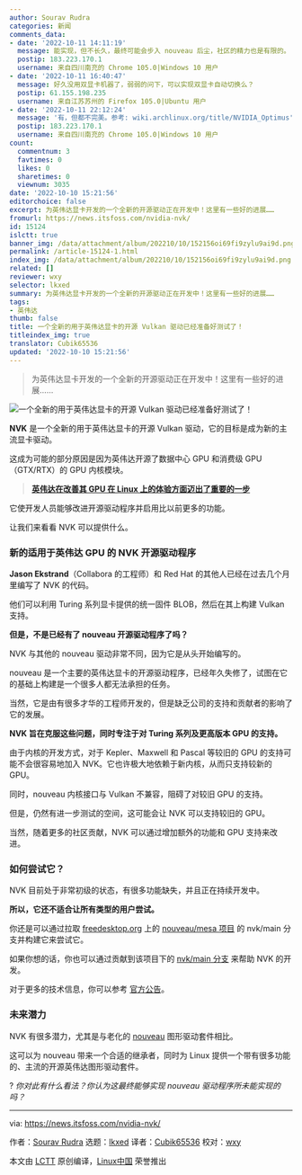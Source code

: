 ```yaml
---
author: Sourav Rudra
categories: 新闻
comments_data:
- date: '2022-10-11 14:11:19'
  message: 能实现，但不长久，最终可能会步入 nouveau 后尘，社区的精力也是有限的。
  postip: 183.223.170.1
  username: 来自四川南充的 Chrome 105.0|Windows 10 用户
- date: '2022-10-11 16:40:47'
  message: 好久没用双显卡机器了，弱弱的问下，可以实现双显卡自动切换么？
  postip: 61.155.198.235
  username: 来自江苏苏州的 Firefox 105.0|Ubuntu 用户
- date: '2022-10-11 22:12:24'
  message: '有，但都不完美。参考: wiki.archlinux.org/title/NVIDIA_Optimus'
  postip: 183.223.170.1
  username: 来自四川南充的 Chrome 105.0|Windows 10 用户
count:
  commentnum: 3
  favtimes: 0
  likes: 0
  sharetimes: 0
  viewnum: 3035
date: '2022-10-10 15:21:56'
editorchoice: false
excerpt: 为英伟达显卡开发的一个全新的开源驱动正在开发中！这里有一些好的进展……
fromurl: https://news.itsfoss.com/nvidia-nvk/
id: 15124
islctt: true
banner_img: /data/attachment/album/202210/10/152156oi69fi9zylu9ai9d.png
permalink: /article-15124-1.html
index_img: /data/attachment/album/202210/10/152156oi69fi9zylu9ai9d.png.thumb.jpg
related: []
reviewer: wxy
selector: lkxed
summary: 为英伟达显卡开发的一个全新的开源驱动正在开发中！这里有一些好的进展……
tags:
- 英伟达
thumb: false
title: 一个全新的用于英伟达显卡的开源 Vulkan 驱动已经准备好测试了！
titleindex_img: true
translator: Cubik65536
updated: '2022-10-10 15:21:56'
---
```



> 
> 为英伟达显卡开发的一个全新的开源驱动正在开发中！这里有一些好的进展……
> 
> 
> 


![一个全新的用于英伟达显卡的开源 Vulkan 驱动已经准备好测试了！](/data/attachment/album/202210/10/152156oi69fi9zylu9ai9d.png)


**NVK** 是一个全新的用于英伟达显卡的开源 Vulkan 驱动，它的目标是成为新的主流显卡驱动。


这成为可能的部分原因是因为英伟达开源了数据中心 GPU 和消费级 GPU（GTX/RTX）的 GPU 内核模块。



> 
> **[英伟达在改善其 GPU 在 Linux 上的体验方面迈出了重要的一步](https://news.itsfoss.com/nvidia-open-source-linux/)**
> 
> 
> 


它使开发人员能够改进开源驱动程序并启用比以前更多的功能。


让我们来看看 NVK 可以提供什么。


### 新的适用于英伟达 GPU 的 NVK 开源驱动程序


**Jason Ekstrand**（Collabora 的工程师）和 Red Hat 的其他人已经在过去几个月里编写了 NVK 的代码。


他们可以利用 Turing 系列显卡提供的统一固件 BLOB，然后在其上构建 Vulkan 支持。


**但是，不是已经有了 nouveau 开源驱动程序了吗？**


NVK 与其他的 nouveau 驱动非常不同，因为它是从头开始编写的。


nouveau 是一个主要的英伟达显卡的开源驱动程序，已经年久失修了，试图在它的基础上构建是一个很多人都无法承担的任务。


当然，它是由有很多才华的工程师开发的，但是缺乏公司的支持和贡献者的影响了它的发展。


**NVK 旨在克服这些问题，同时专注于对 Turing 系列及更高版本 GPU 的支持。**


由于内核的开发方式，对于 Kepler、Maxwell 和 Pascal 等较旧的 GPU 的支持可能不会很容易地加入 NVK。它也许极大地依赖于新内核，从而只支持较新的 GPU。


同时，nouveau 内核接口与 Vulkan 不兼容，阻碍了对较旧 GPU 的支持。


但是，仍然有进一步测试的空间，这可能会让 NVK 可以支持较旧的 GPU。


当然，随着更多的社区贡献，NVK 可以通过增加额外的功能和 GPU 支持来改进。


### 如何尝试它？


NVK 目前处于非常初级的状态，有很多功能缺失，并且正在持续开发中。


**所以，它还不适合让所有类型的用户尝试。**


你还是可以通过拉取 [freedesktop.org](http://freedesktop.org) 上的 [nouveau/mesa 项目](https://gitlab.freedesktop.org/nouveau/mesa) 的 nvk/main 分支并构建它来尝试它。


如果你想的话，你也可以通过贡献到该项目下的 [nvk/main 分支](https://gitlab.freedesktop.org/nouveau/mesa/-/tree/nvk/main/) 来帮助 NVK 的开发。


对于更多的技术信息，你可以参考 [官方公告](https://www.collabora.com/news-and-blog/news-and-events/introducing-nvk.html)。


### 未来潜力


NVK 有很多潜力，尤其是与老化的 [nouveau](https://nouveau.freedesktop.org/) 图形驱动套件相比。


这可以为 nouveau 带来一个合适的继承者，同时为 Linux 提供一个带有很多功能的、主流的开源英伟达图形驱动套件。


? *你对此有什么看法？你认为这最终能够实现 nouveau 驱动程序所未能实现的吗？*




---


via: <https://news.itsfoss.com/nvidia-nvk/>


作者：[Sourav Rudra](https://news.itsfoss.com/author/sourav/) 选题：[lkxed](https://github.com/lkxed) 译者：[Cubik65536](https://github.com/Cubik65536) 校对：[wxy](https://github.com/wxy)


本文由 [LCTT](https://github.com/LCTT/TranslateProject) 原创编译，[Linux中国](https://linux.cn/) 荣誉推出